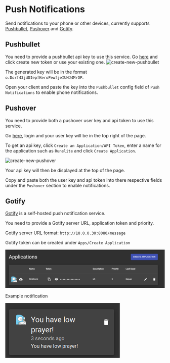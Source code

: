# Push Notifications
Send notifications to your phone or other devices, currently supports [Pushbullet](https://www.pushbullet.com/), [Pushover](https://pushover.net/) and [Gotify](https://gotify.net).

## Pushbullet
You need to provide a pushbullet api key to use this service.
Go [here](https://www.pushbullet.com/#settings) and click create new token or use your existing one.
![create-new-pushbullet](imgs/create-new-pushbullet.png)

The generated key will be in the format `o.Dorf43jdDIepfKeroPewfjeIUHJ4MrOP`.

Open your client and paste the key into the `Pushbullet` config field of `Push Notifications` to enable phone notifications.

## Pushover
You need to provide both a pushover user key and api token to use this service.

Go [here](https://pushover.net/), login and your user key will be in the top right of the page.

To get an api key, click `Create an Application/API Token`, enter a name for the application such as `Runelite` and click `Create Application`.

![create-new-pushover](imgs/create-new-pushover.png)

Your api key will then be displayed at the top of the page.

Copy and paste both the user key and api token into there respective fields under the `Pushover` section to enable notifications.

## Gotify
[Gotify](https://gotify.net/) is a self-hosted push notification service.

You need to provide a Gotify server URL, application token and priority.

Gotify server URL format: `http://10.0.0.30:8080/message`

Gotify token can be created under `Apps/Create Application`

![create-new-gotify](imgs/create-new-gotify.png)

Example notification

![example-gotify](imgs/gotify-example.png)